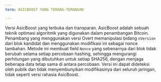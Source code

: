 ```yaml
---
term: ASICBOOST YANG TERANG-TERANGAN

---
```

Versi AsicBoost yang terbuka dan transparan. AsicBoost adalah sebuah teknik optimasi algoritmik yang digunakan dalam penambangan Bitcoin. Penambang yang menggunakan versi Overt memanipulasi bidang `nVersion` dari blok kandidat dan menggunakan modifikasi ini sebagai nonce tambahan. Metode ini membuat field `Nonce` yang sebenarnya dari blok tidak berubah selama setiap percobaan hashing, sehingga mengurangi perhitungan yang dibutuhkan untuk setiap SHA256, dengan menjaga beberapa data tetap sama di antara percobaan. Versi ini dapat dideteksi oleh publik dan tidak menyembunyikan modifikasinya dari seluruh jaringan, tidak seperti versi rahasia AsicBoost.